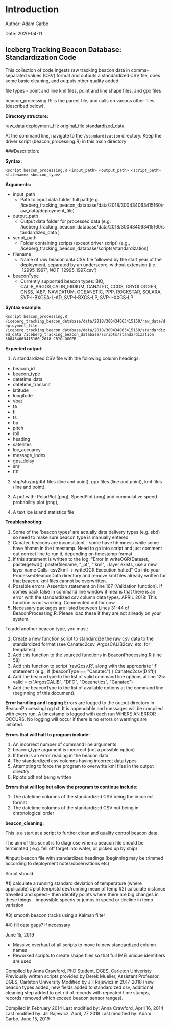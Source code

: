 # Introduction

Author: Adam Garbo

Date: 2020-04-11

## Iceberg Tracking Beacon Database: Standardization Code

This collection of code ingests raw tracking beacon data in comma-separated values (CSV) format and outputs a standardized CSV file, does some basic cleaning, and outputs other quality added

file types - point and line kml files, point and line shape files, and gpx files

beacon_processing.R: is the parent file, and calls on various other files (described below).

**Directory structure:**

raw_data
deployment_file
original_file
standardized_data

At the command line, navigate to the `/standardization` directory. 
Keep the driver script (beacon_processing.R) in this main directory

###Description:

**Syntax:**

`Rscript beacon_processing.R <input_path> <output_path> <script_path> <filename> <beacon_type>`

**Arguments:**
* input_path 
  * Path to input data folder full path(e.g. /iceberg_tracking_beacon_database/data/2018/300434063415160/raw_data/deployment_file)
* output_path      
  * Output data folder for processed data (e.g. /iceberg_tracking_beacon_database/data/2018/300434063415160/standardized_data )
* script_path          
  * Folder containing scripts (except driver script) (e.g., /iceberg_tracking_beacon_database/scripts/standardization)
* filename        
  * Name of raw beacon data CSV file followed by the start year of the deployment, separated by an underscore, without extension (i.e. '12995_1997', *NOT* '12995_1997.csv')
* beaconType 
  *  Currently supported beacon types: BIO, CALIB_ARGOS,CALIB_IRIDIUM, CANATEC, CCGS, CRYOLOGGER, GNSS, IABP, NAVIDATUM, OCEANETIC, PPP, ROCKSTAR, SOLARA, SVP-I-BXGSA-L-AD, SVP-I-BXGS-LP, SVP-I-XXGS-LP
	  
**Syntax example:**

`Rscript beacon_processing.R /iceberg_tracking_beacon_database/data/2018/300434063415160/raw_data/deployment_file /iceberg_tracking_beacon_database/data/2018/300434063415160/standardized_data /iceberg_tracking_beacon_database/scripts/standardization 300434063415160_2018 CRYOLOGGER`

**Expected output:**

1) A standardized CSV file with the following column headings: 

* beacon_id
* beacon_type
* datetime_data
* datetime_transmit
* latitude
* longitude
* vbat
* ta
* ti
* ts
* bp
* pitch
* roll
* heading
* satellites
* loc_accuarcy
* message_index
* gps_delay
* snr
* ttff
  
2. shp/shx/prj/dbf files (line and point), gpx files (line and point), kml files (line and point), 

3. A pdf with: PolarPlot (png), SpeedPlot (png) and cummulative speed probability plot (png), 

4. A text ice island statistics file

**Troubleshooting:**
1. Some of the 'beacon types' are actually data delivery types (e.g. sbd) so need to make sure beacon type is manually entered
2. Canatec beacons are inconsistent - some have hh:mm:ss while some have hh:mm in the timestamp. Need to go into script and just comment out correct line to run it, depending on timestamp format
3. If this statement is written to the log: "Error in writeOGR(Dataset, paste(getwd(), paste(filename, "_pt", ".kml",  : 
  layer exists, use a new layer name
Calls: csv2kml -> writeOGR
Execution halted"
	Go into your ProcessedBeaconData directory and remove kml files already written for that beacon. kml files cannot be overwritten. 
4. Possible errors: Assertion statement on line 167 (Validation function). If comes back false in command line window it means that there is an error with the standardized csv column data types.
APRIL 2018: This function is not working. Commented out for now.
5. Necessary packages are listed between Lines 31-44 of BeaconProcessing.R. Please load these if they are not already on your system. 

To add another beacon type, you must: 

1. Create a new function script to standardize the raw csv data to the standardized format (see Canatec2csv, ArgosCALIB2csv, etc. for 
templates)
2. Add this function to the sourced functions in BeaconProcessing.R (line 58)
3. Add this function to script 'raw2csv.R', along with the appropriate 'if' statement (e.g., if (beaconType == "Canatec") {
      Canatec2csv(Drift))
4. Add the beaconType to the list of valid command line options at line 125: valid = c("ArgosCALIB", "DFO", "Oceanetics", "Canatec")
5. Add the beaconType to the list of available options at the command line (beginning of this document). 

**Error handling and logging**
Errors are logged to the output directory in BeaconProcessingLog.txt. It is appendable and messages will be compiled with every run. A timestamp is logged with each run WHERE AN ERROR OCCURS. No logging will occur if there is no errors or warnings are initiated.  

**Errors that will halt to program include:**
1. An incorrect number of command line arguments
2. beacon_type argument is incorrect (not a possible option)
3. If there is an error reading in the beacon data
4. The standardized csv columns having incorrect data types
5. Attempting to force the program to overwrite kml files in the output directry 
6. Rplots.pdf not being written

**Errors that will log but allow the program to continue include:**

1. The datetime columns of the standardized CSV being the incorrect format
2. The datetime columns of the standardized CSV not being in chronological order


**beacon_cleaning:**

This is a start at a script to further clean and quality control beacon data.

The aim of this script is to diagnose when a beacon file should be terminated
( e.g. fell off target into water, or picked up by ship)

#input: beacon file with standardized headings (beginning may be trimmed according to deployment notes/observations etc)

Script should:

#1) calculate a running standard deviation of temperature (where applicable)
#plot temp/std dev/running mean  of temp
#2) calculate distance travelled and speed - then identify points where there are big changes in these things - impossible speeds
 or jumps in speed or decline in temp variation

#3) smooth beacon tracks using a Kalman filter

#4) fill data gaps? if necessary


June 15, 2019
- Massive overhaul of all scripts to move to new standardized column names
- Reworked scripts to create shape files so that full IMEI unique identifiers are used

Compiled by Anna Crawford, PhD Student, DGES, Carleton Univeristy
Previously written scripts provided by Derek Mueller, Assistant Professor, DGES, Carleton University
Modified by Jill Rajewicz in 2017-2018 (new beacon types added, new fields added to standardized csv, additional cleaning step added to get rid of records with repeated time stamps, records
removed which exceed beacon sensor ranges).

Compiled in February 2014
Last modified by: Anna Crawford, April 16, 2014
Last modified by: Jill Rajewicz, April, 27 2018
Last modified by: Adam Garbo, June 15, 2019










